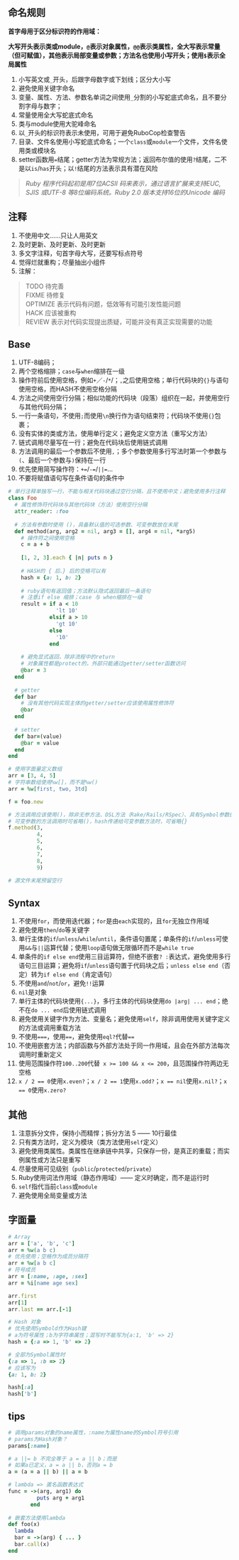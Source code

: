 ## 命名规则
**首字母用于区分标识符的作用域：**

**大写开头表示类或module，`@`表示对象属性，`@@`表示类属性，全大写表示常量（但可赋值），其他表示局部变量或参数；方法名也使用小写开头；使用`$`表示全局属性**

1. 小写英文或`_`开头，后跟字母数字或下划线；区分大小写
2. 避免使用关键字命名
3. 变量、属性、方法、参数名单词之间使用`_`分割的小写蛇底式命名，且不要分割字母与数字；
4. 常量使用全大写蛇底式命名
5. 类与module使用大驼峰命名
6. 以`_`开头的标识符表示未使用，可用于避免RuboCop检查警告
7. 目录、文件名使用小写蛇底式命名；一个`class`或`module`一个文件，文件名使用类或模块名
8. setter函数用`=`结尾；getter方法为常规方法；返回布尔值的使用`?`结尾，二不是以`is`/`has`开头；以`!`结尾的方法表示具有潜在风险

> *Ruby 程序代码起初是用7位ACSII 码来表示，通过语言扩展来支持EUC, SJIS 或UTF-8 等8位编码系统。Ruby 2.0 版本支持16位的Unicode 编码*

## 注释
1. 不使用中文......只让人用英文
2. 及时更新、及时更新、及时更新
3. 多文字注释，句首字母大写，还要写标点符号
4. 觉得烂就重构；尽量抽出小组件
5. 注解：

> TODO  待完善  
> FIXME 待修复  
> OPTIMIZE 表示代码有问题，低效等有可能引发性能问题  
> HACK  应该被重构  
> REVIEW  表示对代码实现提出质疑，可能并没有真正实现需要的功能

## Base

1. UTF-8编码；
2. 两个空格缩排；`case`与`when`缩排在一级
3. 操作符前后使用空格，例如`+`／`-`/`*`/；`,`之后使用空格；单行代码块的`{}`与语句使用空格，而HASH不使用空格分隔
4. 方法之间使用空行分隔；相似功能的代码块（段落）组织在一起，并使用空行与其他代码分隔；
5. 一行一条语句，不使用`;`而使用`\n`换行作为语句结束符；代码块不使用`{}`包裹；
6. 没有实体的类或方法，使用单行定义；避免定义空方法（重写父方法）
7. 链式调用尽量写在一行；避免在代码块后使用链式调用
8. 方法调用的最后一个参数后不使用`,`；多个参数使用多行写法时第一个参数与`(`、最后一个参数与`)`保持在一行
9. 优先使用简写操作符：`+=`/`-=`/`||=`...
10. 不要将赋值语句写在条件语句的条件中

```ruby
# 单行注释单独写一行，不能与相关代码块通过空行分隔，且不使用中文；避免使用多行注释
class Foo
  # 属性修饰符代码块与其他代码块（方法）使用空行分隔
  attr_reader: :foo
  
  # 方法有参数时使用 ()，具备默认值的可选参数、可变参数放在末尾
  def method(arg, arg2 = nil, arg3 = [], arg4 = nil, *arg5)
    # 操作符之间使用空格
    c = a + b
    
    [1, 2, 3].each { |n| puts n }
    
    # HASH的 { 后、} 后的空格可以有
    hash = {a: 1, b: 2}
    
    # ruby语句有返回值；方法默认隐式返回最后一条语句
    # 注意if else 缩排；case 与 when缩排在一级
    result = if a < 10
               'lt 10'
             elsif a > 10
               'gt 10'
             else
               '10'
             end
    
    # 避免显式返回，除非流程中的return
    # 对象属性都是protect的，外部只能通过getter/setter函数访问
    @bar = 3
  end
  
  # getter
  def bar
    # 没有其他代码实现主体的getter/setter应该使用属性修饰符
    @bar
  end
  
  # setter
  def bar=(value)
    @bar = value
  end
end

# 使用字面量定义数组
arr = [3, 4, 5]
# 字符串数组使用%w[]，而不是%w()
arr = %w[first, two, 3td]

f = foo.new

# 方法调用应该使用()，除非无参方法、DSL方法（Rake/Rails/RSpec）、具有Symbol参数的方法
# 可变参数的方法调用时可省略()，hash传递给可变参数方法时，可省略{}
f.method(3,
         4,
         5,
         6,
         7,
         8,
         9)
         
# 源文件末尾预留空行

```

## Syntax
1. 不使用`for`，而使用迭代器；`for`是由`each`实现的，且`for`无独立作用域
2. 避免使用`then`/`do`等关键字
3. 单行主体的`if`/`unless`/`while`/`until`，条件语句置尾；单条件的`if`/`unless`可使用`&&`与`||`运算代替；使用`loop`语句做无限循环而不是`while true`
4. 单条件的`if else end`使用三目运算符，但绝不嵌套`? :`表达式，避免使用多行语句三目运算；避免将`if`/`unless`语句置于代码块之后；`unless else end`（否定）转为`if else end`（肯定语句）
5. 不使用`and`/`not`/`or`，避免`!!`运算
6. `nil`是对象
7. 单行主体的代码块使用`{...}`，多行主体的代码块使用`do |arg| ... end`；绝不在`do ... end`后使用链式调用
8. 避免使用关键字作为方法、变量名；避免使用`self`，除非调用使用关键字定义的方法或调用重载方法
9. 不使用`===`，使用`==`，避免使用`eql?`代替`==`
10. 不使用嵌套方法；内部函数与外部方法处于同一作用域，且会在外部方法每次调用时重新定义
11. 使用范围操作符`100..200`代替` x >= 100 && x <= 200`，且范围操作符两边无空格
12. `x / 2 == 0`使用`x.even?`；`x / 2 == 1`使用`x.odd?`；`x == nil`使用`x.nil?`；`x == 0`使用`x.zero?`

## 其他
1. 注意拆分文件，保持小而精悍；拆分方法 5 —— 10行最佳
2. 只有类方法时，定义为模块（类方法使用`self`定义）
3. 避免使用类属性。类属性在继承链中共享，只保存一份，是真正的重载；而实例属性或方法只是重写
4. 尽量使用可见级别（`public`/`protected`/`private`）
5. Ruby使用词法作用域（静态作用域）—— 定义时确定，而不是运行时
6. `self`指代当前`class`或`module`
7. 避免使用全局变量或方法

## 字面量
```ruby
# Array
arr = ['a', 'b', 'c']
arr = %w(a b c)
# 优先使用；空格作为成员分隔符
arr = %w[a b c]
# 符号成员
arr = [:name, :age, :sex]
arr = %i[name age sex]

arr.first
arr[1]
arr.last == arr.[-1]

# Hash 对象
# 优先使用Symbold作为Hash键
# a为符号属性；b为字符串属性；混写时不能写为{a:1, 'b' => 2}
hash = {:a => 1, 'b' => 2}

# 全部为Symbol属性时
{:a => 1, :b => 2}
# 应该写为
{a: 1, b: 2}

hash[:a]
hash['b']
```

## tips
```ruby
# 调用params对象的name属性，:name为属性name的Symbol符号引用
# params为Hash对象？
params[:name]

# a ||= b 不完全等于 a = a || b；而是
# 如果a已定义，a = a || b，否则a = b
a = (a = a || b) || a = b

# lambda => 匿名函数表达式
func = ->(arg, arg1) do
         puts arg + arg1
       end
       
# 嵌套方法使用lambda
def foo(x)
  lambda
  bar = ->(arg) { ... }
  bar.call(x)
end
```